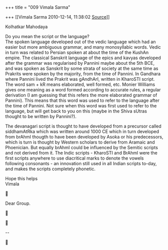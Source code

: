 +++
title = "009 Vimala Sarma"

+++
[[Vimala Sarma	2010-12-14, 11:38:02 [Source](https://groups.google.com/g/samskrita/c/0QvRNik3Y40)]]



Kolhatkar Mahodaya

Do you mean the script or the language?  
The spoken language developed out of the vedic language which had an easier but more ambiguous grammar, and many monosyllabic words. Vedic in turn was related to Persian spoken at about the time of the KushAn empire. The classical Sanskrit language of the epics and kavyas developed after the grammar was regularised by Pannini maybe about the 5th BCE, and was spoken as Sanskrit by some strata of society at the same time as Prakrits were spoken by the majority, from the time of Pannini. In Gandhara where Pannini lived the Prakrit was gAndhArI, written in KharoSTI script. The word sam + kR means elaborated, well formed, etc. Monier Williams gives one meaning as a word formed according to accurate rules, a regular derivation (I am guessing that this refers the more elaborated grammar of Pannini). This means that this word was used to refer to the language after the time of Pannini. Not sure when this word was first used to refer to the language, but will get back to you on this (maybe in the Shiva sUtras thought to be written by Pannini?).

The devanagari script is thought to have developed from a precursor called siddhamAtRka which was written around 1000 CE which in turn developed from brAhmI thougth to have been developed by Asoka or his predecessors, which is turn is thought by Western scholars to derive from Aramaic and Phoenician. But equally brAhmI could be influenced by the Semitic scripts and not derived from it. The Indic scripts - KharoSTI and BrAhmI were the first scripts anywhere to use diacritical marks to denote the vowels following consonants - an innovation still used in all Indian scripts to-day, and makes the scripts completely phonetic.

Hope this helps  
Vimala



Dear Group.





--  



